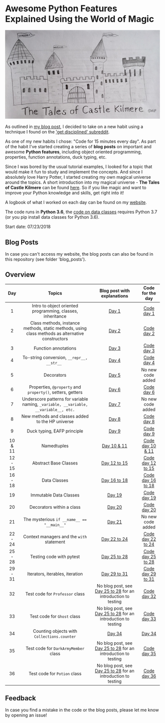# Awesome Python Features Explained Using the World of Magic

![](IMG_6623.jpg)

As outlined in [my blog post](http://www.alpopkes.com/posts/2018/07/blog-post-1), I decided to take on a new habit using a technique I found on the ['get disciplined' subreddit](https://www.reddit.com/r/getdisciplined/comments/1x99m6/im_a_piece_of_shit_no_more_games_no_more_lies_no/cf9dz72/).

As one of my new habits I chose: "Code for 15 minutes every day". As part of the habit I've started creating a series of **blog posts** on important and awesome **Python features**, including object oriented programming, properties, function annotations, duck typing, etc.

Since I was bored by the usual tutorial examples, I looked for a topic that would make it fun to study and implement the concepts. And since I absolutely love Harry Potter, I started creating my own magical universe around the topics. A short introduction into my magical universe - **The Tales of Castle Kilmere** can be found [here](http://alpopkes.com/posts/2018/07/the_tales_of_castle_kilmere/). So if you like magic and want to improve your Python knowledge and skills, get right into it!

A logbook of what I worked on each day can be found on my [website](http://www.alpopkes.com/year-archive/).

The code runs in **Python 3.6**, the [code on data classes](https://github.com/zotroneneis/magical_universe/blob/master/code_per_day/day_16_to_18.py) requires Python 3.7 (or you pip install data classes for Python 3.6).

Start date: 07/23/2018   

## Blog Posts

In case you can't access my website, the blog posts can also be found in this repository (see folder 'blog_posts').

## Overview

| Day   | Topics          | Blog post with explanations | Code for the day  |
| :---: |:--------------: | :--------------------------:| :----------------:|
| 1 | Intro to object oriented programming, classes, inheritance   | [Day 1](http://www.alpopkes.com/posts/2018/07/coding-challenge-day-1/)  | [Code day 1](https://github.com/zotroneneis/100_days_of_code/blob/master/code_per_day/day_1.py) |
| 2 | Class methods, instance methods, static methods, using class methods as alternative constructors | [Day 2](http://www.alpopkes.com/posts/2018/07/coding-challenge-day-2/)  | [Code day 2](https://github.com/zotroneneis/100_days_of_code/blob/master/code_per_day/day_2.py) |
| 3 |Function annotations|[Day 3](http://www.alpopkes.com/posts/2018/07/coding-challenge-day-3/) |  [Code day 3](https://github.com/zotroneneis/100_days_of_code/blob/master/code_per_day/day_3.py) |
| 4 |To-string conversion, ```__repr__, __str__ ```|[Day 4](http://www.alpopkes.com/posts/2018/07/coding-challenge-day-4/) |  [Code day 4](https://github.com/zotroneneis/100_days_of_code/blob/master/code_per_day/day_4.py) |
| 5 |Decorators|[Day 5](http://www.alpopkes.com/posts/2018/07/coding-challenge-day-5/)    | No new code added |
| 6 |Properties, ```@property``` and ```property()```, setters, getters|[Day 6](http://www.alpopkes.com/posts/2018/07/coding-challenge-day-6/)    | [Code day 6](https://github.com/zotroneneis/100_days_of_code/blob/master/code_per_day/day_6.py) |
| 7 |Underscore patterns for variable naming, ```_variable, __variable, __variable__, etc.```|[Day 7](http://www.alpopkes.com/posts/2018/07/coding-challenge-day-7/)    | No new code added |
| 8 | New methods and classes added to the HP universe |[Day 8](http://www.alpopkes.com/posts/2018/07/coding-challenge-day-8/) |  [Code day 8](https://github.com/zotroneneis/100_days_of_code/blob/master/code_per_day/day_8.py) |
| 9 | Duck typing, EAFP principle |[Day 9](http://www.alpopkes.com/posts/2018/07/coding-challenge-day-9/) |  [Code day 9](https://github.com/zotroneneis/100_days_of_code/blob/master/code_per_day/day_9.py) |
| 10 & 11| Namedtuples | [Day 10 & 11](http://www.alpopkes.com/posts/2018/08/coding-challenge-day-10-and-11/) | [Code day 10 & 11](https://github.com/zotroneneis/100_days_of_code/blob/master/code_per_day/day_10_and_11.py)|
| 12 - 15  | Abstract Base Classes | [Day 12 to 15](http://alpopkes.com/posts/2018/08/coding-challenge-day-12-to-15/) | [Code day 12 to 15](https://github.com/zotroneneis/100_days_of_code/blob/master/code_per_day/day_12_to_15.py)|
| 16 - 18  | Data Classes | [Day 16 to 18](http://alpopkes.com/posts/2018/08/coding-challenge-day-16-to-18/) | [Code day 16 to 18](https://github.com/zotroneneis/magical_universe/blob/master/code_per_day/day_16_to_18.py)|
| 19  | Immutable Data Classes | [Day 19](http://alpopkes.com/posts/2018/08/coding-challenge-day-19/) | [Code day 19](https://github.com/zotroneneis/magical_universe/blob/master/code_per_day/day_19.py)|
| 20  | Decorators within a class | [Day 20](http://alpopkes.com/posts/2018/08/coding-challenge-day-20/) | [Code day 20](https://github.com/zotroneneis/magical_universe/blob/master/code_per_day/day_20.py)|
| 21  | The mysterious ```if __name__ == "__main__"``` | [Day 21](http://alpopkes.com/posts/2018/08/coding-challenge-day-21/) | No new code added |
| 22 - 24  | Context managers and the ```with``` statement| [Day 22 to 24](http://alpopkes.com/posts/2018/08/coding-challenge-day-22-to-24/) | [Code day 22 to 24](https://github.com/zotroneneis/magical_universe/blob/master/code_per_day/day_22_to_24.py) |
| 25 - 28  | Testing code with pytest| [Day 25 to 28](http://alpopkes.com/posts/2018/08/coding-challenge-day-25-to-28/) | [Code day 25 to 28](https://github.com/zotroneneis/magical_universe/blob/master/test_code/test_hogwarts_member_class.py) |
| 29 - 31  | Iterators, iterables, iteration| [Day 29 to 31](http://alpopkes.com/posts/2018/08/coding-challenge-day-29-to-31/) | [Code day 29 to 31](https://github.com/zotroneneis/magical_universe/blob/master/code_per_day/day_29_to_31.py) |
| 32  | Test code for ```Professor``` class | No blog post, see [Day 25 to 28](http://alpopkes.com/posts/2018/08/coding-challenge-day-25-to-28/) for an introduction to testing| [Code day 32](https://github.com/zotroneneis/magical_universe/blob/master/test_code/test_professor_class.py) |
| 33  | Test code for ```Ghost``` class | No blog post, see [Day 25 to 28](http://alpopkes.com/posts/2018/08/coding-challenge-day-25-to-28/) for an introduction to testing| [Code day 33](https://github.com/zotroneneis/magical_universe/blob/master/test_code/test_ghost_class.py) |
| 34  | Counting objects with ```Collections.counter``` | [Day 34](http://alpopkes.com/posts/2018/08/coding-challenge-day-34/) | [Day 34](https://github.com/zotroneneis/magical_universe/blob/master/code_per_day/day_34.py) |
| 35  | Test code for ```DarkArmyMember``` class | No blog post, see [Day 25 to 28](http://alpopkes.com/posts/2018/08/coding-challenge-day-25-to-28/) for an introduction to testing| [Code day 35](https://github.com/zotroneneis/magical_universe/blob/master/test_code/test_dark_army_member_class.py) |
| 36  | Test code for ```Potion``` class | No blog post, see [Day 25 to 28](http://alpopkes.com/posts/2018/08/coding-challenge-day-25-to-28/) for an introduction to testing| [Code day 36](https://github.com/zotroneneis/magical_universe/blob/master/test_code/test_potion_class.py) |

## Feedback

In case you find a mistake in the code or the blog posts, please let me know by opening an issue!
